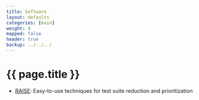 ```yaml
---
title: Software 
layout: defaults
categories: [main]
weight: 4
mapped: false
header: true
backup: ../../../
---
```


# {{ page.title }}

<div class="major">
<ul class="fa-ul">

<li><i class="fa-li fa fa-code fa-lg"></i><a class="major" href="">RAISE</a>: Easy-to-use techniques for test suite reduction and prioritization</li>

</ul>

</div>
